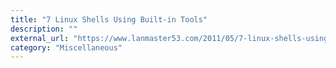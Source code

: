 ```yaml
---
title: "7 Linux Shells Using Built-in Tools"
description: ""
external_url: "https://www.lanmaster53.com/2011/05/7-linux-shells-using-built-in-tools/"
category: "Miscellaneous"
---
```

